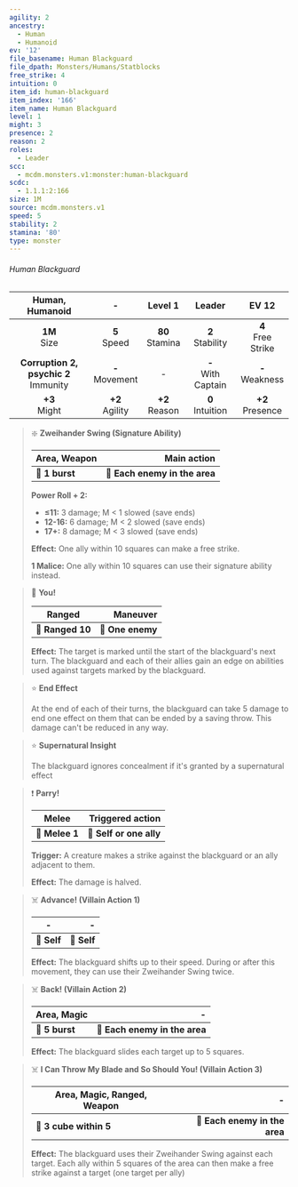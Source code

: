 ```yaml
---
agility: 2
ancestry:
  - Human
  - Humanoid
ev: '12'
file_basename: Human Blackguard
file_dpath: Monsters/Humans/Statblocks
free_strike: 4
intuition: 0
item_id: human-blackguard
item_index: '166'
item_name: Human Blackguard
level: 1
might: 3
presence: 2
reason: 2
roles:
  - Leader
scc:
  - mcdm.monsters.v1:monster:human-blackguard
scdc:
  - 1.1.1:2:166
size: 1M
source: mcdm.monsters.v1
speed: 5
stability: 2
stamina: '80'
type: monster
---
```


###### Human Blackguard

|              Human, Humanoid              |          -          |       Level 1       |         Leader          |         EV 12          |
| :---------------------------------------: | :-----------------: | :-----------------: | :---------------------: | :--------------------: |
|             **1M**<br/> Size              |  **5**<br/> Speed   | **80**<br/> Stamina |  **2**<br/> Stability   | **4**<br/> Free Strike |
| **Corruption 2, psychic 2**<br/> Immunity | **-**<br/> Movement |          -          | **-**<br/> With Captain |  **-**<br/> Weakness   |
|             **+3**<br/> Might             | **+2**<br/> Agility | **+2**<br/> Reason  |  **0**<br/> Intuition   |  **+2**<br/> Presence  |

<!-- -->
> ❇️ **Zweihander Swing (Signature Ability)**
>
> | **Area, Weapon** |               **Main action** |
> | ---------------- | ----------------------------: |
> | **📏 1 burst**   | **🎯 Each enemy in the area** |
>
> **Power Roll + 2:**
>
> - **≤11:** 3 damage; M < 1 slowed (save ends)
> - **12-16:** 6 damage; M < 2 slowed (save ends)
> - **17+:** 8 damage; M < 3 slowed (save ends)
>
> **Effect:** One ally within 10 squares can make a free strike.
>
> **1 Malice:** One ally within 10 squares can use their signature ability instead.

<!-- -->
> 🏹 **You!**
>
> | **Ranged**       |     **Maneuver** |
> | ---------------- | ---------------: |
> | **📏 Ranged 10** | **🎯 One enemy** |
>
> **Effect:** The target is marked until the start of the blackguard's next turn. The blackguard and each of their allies gain an edge on abilities used against targets marked by the blackguard.

<!-- -->
> ⭐️ **End Effect**
>
> At the end of each of their turns, the blackguard can take 5 damage to end one effect on them that can be ended by a saving throw. This damage can't be reduced in any way.

<!-- -->
> ⭐️ **Supernatural Insight**
>
> The blackguard ignores concealment if it's granted by a supernatural effect

<!-- -->
> ❗️ **Parry!**
>
> | **Melee**      |    **Triggered action** |
> | -------------- | ----------------------: |
> | **📏 Melee 1** | **🎯 Self or one ally** |
>
> **Trigger:** A creature makes a strike against the blackguard or an ally adjacent to them.
>
> **Effect:** The damage is halved.

<!-- -->
> ☠️ **Advance! (Villain Action 1)**
>
> | **-**       |       **-** |
> | ----------- | ----------: |
> | **📏 Self** | **🎯 Self** |
>
> **Effect:** The blackguard shifts up to their speed. During or after this movement, they can use their Zweihander Swing twice.

<!-- -->
> ☠️ **Back! (Villain Action 2)**
>
> | **Area, Magic** |                         **-** |
> | --------------- | ----------------------------: |
> | **📏 5 burst**  | **🎯 Each enemy in the area** |
>
> **Effect:** The blackguard slides each target up to 5 squares.

<!-- -->
> ☠️ **I Can Throw My Blade and So Should You! (Villain Action 3)**
>
> | **Area, Magic, Ranged, Weapon** |                         **-** |
> | ------------------------------- | ----------------------------: |
> | **📏 3 cube within 5**          | **🎯 Each enemy in the area** |
>
> **Effect:** The blackguard uses their Zweihander Swing against each target. Each ally within 5 squares of the area can then make a free strike against a target (one target per ally)

